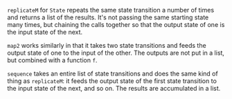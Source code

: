 `replicateM` for `State` repeats the same state transition a number of times and returns a list of the results. It's not passing the same starting state many times, but chaining the calls together so that the output state of one is the input state of the next.

`map2` works similarly in that it takes two state transitions and feeds the output state of one to the input of the other. The outputs are not put in a list, but combined with a function `f`.

`sequence` takes an entire list of state transitions and does the same kind of thing as `replicateM`: it feeds the output state of the first state transition to the input state of the next, and so on. The results are accumulated in a list.
